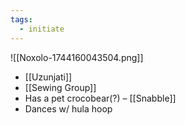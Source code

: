 ```yaml
---
tags:
  - initiate
---
```

![[Noxolo-1744160043504.png]]
* [[Uzunjati]] 
* [[Sewing Group]]
* Has a pet crocobear(?) – [[Snabble]]
* Dances w/ hula hoop
